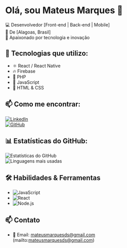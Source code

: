 # Olá, sou Mateus Marques 👋  

💻 Desenvolvedor [Front-end | Back-end | Mobile]  
📍 De [Alagoas, Brasil]  
🚀 Apaixonado por tecnologia e inovação  

## 🔧 Tecnologias que utilizo:
- ⚛️ React / React Native  
- 🔥 Firebase  
- 🐘 PHP
- 📜 JavaScript  
- 🎨 HTML & CSS  

## 📫 Como me encontrar:
[![LinkedIn](https://img.shields.io/badge/LinkedIn-000?style=for-the-badge&logo=linkedin&logoColor=blue)](https://www.linkedin.com/in/mateus-marques-a50a19113/)  
[![GitHub](https://img.shields.io/badge/GitHub-000?style=for-the-badge&logo=github)](https://github.com/Mateusds/)

## 📊 Estatísticas do GitHub:
![Estatísticas do GitHub](https://github-readme-stats.vercel.app/api?username=Mateusds&show_icons=true&theme=radical)  
![Linguagens mais usadas](https://github-readme-stats.vercel.app/api/top-langs/?username=Mateusds&layout=compact&theme=dark)

## 🛠 Habilidades & Ferramentas
- ![JavaScript](https://img.shields.io/badge/-JavaScript-000?style=for-the-badge&logo=javascript)
- ![React](https://img.shields.io/badge/-React-000?style=for-the-badge&logo=react)
- ![Node.js](https://img.shields.io/badge/-Node.js-000?style=for-the-badge&logo=node.js)

## 📫 Contato
- 📧 Email: mateusmarquesds@gmail.com (mailto:mateusmarquesds@gmail.com)


